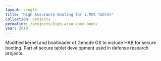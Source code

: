 ```yaml
---
layout: single
title: "High Assurance Booting for i.MX6 Tablet"
collection: projects
permalink: /projects/high-assurance-boot/
year: 2019
---
```


Modified kernel and bootloader of Genode OS to include HAB for secure booting. Part of secure tablet development used in defense research projects.
